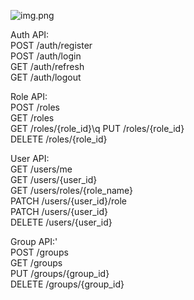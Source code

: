 ![img.png](file_image/img.png)

Auth API:\
POST /auth/register\
POST /auth/login\
GET /auth/refresh\
GET /auth/logout

Role API:\
POST /roles\
GET /roles\
GET /roles/{role_id}\q
PUT /roles/{role_id}\
DELETE /roles/{role_id}

User API:\
GET /users/me\
GET /users/{user_id}\
GET /users/roles/{role_name}\
PATCH /users/{user_id}/role\
PATCH /users/{user_id}\
DELETE /users/{user_id}

Group API:'\
POST /groups\
GET /groups\
PUT /groups/{group_id}\
DELETE /groups/{group_id}
